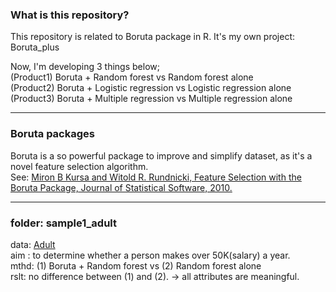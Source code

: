 ### What is this repository? 
This repository is related to Boruta package in R.
It's my own project: Boruta_plus

Now, I'm developing 3 things below;  
(Product1) Boruta + Random forest vs Random forest alone  
(Product2) Boruta + Logistic regression vs Logistic regression alone  
(Product3) Boruta + Multiple regression vs Multiple regression alone  

---

### Boruta packages
Boruta is a so powerful package to improve and simplify dataset, as it's a novel feature selection algorithm.   
See: [Miron B Kursa and Witold R. Rundnicki, Feature Selection with the Boruta Package, Journal of Statistical Software, 2010.](https://www.jstatsoft.org/article/view/v036i11)  

---

### folder: sample1_adult
data: [Adult](http://archive.ics.uci.edu/ml/datasets/Adult)  
aim : to determine whether a person makes over 50K(salary) a year.  
mthd: (1) Boruta + Random forest vs (2) Random forest alone  
rslt: no difference between (1) and (2). -> all attributes are meaningful.  


